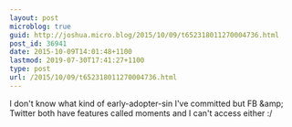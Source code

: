 ```yaml
---
layout: post
microblog: true
guid: http://joshua.micro.blog/2015/10/09/t652318011270004736.html
post_id: 36941
date: 2015-10-09T14:01:48+1100
lastmod: 2019-07-30T17:41:27+1100
type: post
url: /2015/10/09/t652318011270004736.html
---
```

I don't know what kind of early-adopter-sin I've committed but FB &amp;amp; Twitter both have features called moments and I can't access either :/
